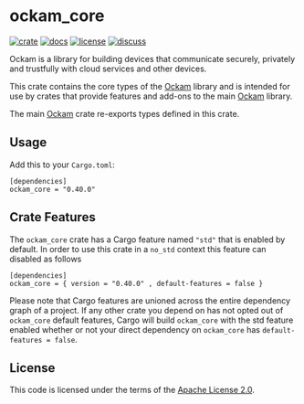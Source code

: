 # ockam_core

[![crate][crate-image]][crate-link]
[![docs][docs-image]][docs-link]
[![license][license-image]][license-link]
[![discuss][discuss-image]][discuss-link]

Ockam is a library for building devices that communicate securely, privately
and trustfully with cloud services and other devices.

This crate contains the core types of the [Ockam][main-ockam-crate-link]
library and is intended for use by crates that provide features and add-ons
to the main [Ockam][main-ockam-crate-link] library.

The main [Ockam][main-ockam-crate-link] crate re-exports types defined in
this crate.

## Usage

Add this to your `Cargo.toml`:

```
[dependencies]
ockam_core = "0.40.0"
```

## Crate Features

The `ockam_core` crate has a Cargo feature named `"std"` that is enabled by
default. In order to use this crate in a `no_std` context this feature can
disabled as follows

```
[dependencies]
ockam_core = { version = "0.40.0" , default-features = false }
```

Please note that Cargo features are unioned across the entire dependency
graph of a project. If any other crate you depend on has not opted out of
`ockam_core` default features, Cargo will build `ockam_core` with the std
feature enabled whether or not your direct dependency on `ockam_core`
has `default-features = false`.

## License

This code is licensed under the terms of the [Apache License 2.0][license-link].

[main-ockam-crate-link]: https://crates.io/crates/ockam

[crate-image]: https://img.shields.io/crates/v/ockam_core.svg
[crate-link]: https://crates.io/crates/ockam_core

[docs-image]: https://docs.rs/ockam_core/badge.svg
[docs-link]: https://docs.rs/ockam_core

[license-image]: https://img.shields.io/badge/License-Apache%202.0-green.svg
[license-link]: https://github.com/ockam-network/ockam/blob/HEAD/LICENSE

[discuss-image]: https://img.shields.io/badge/Discuss-Github%20Discussions-ff70b4.svg
[discuss-link]: https://github.com/ockam-network/ockam/discussions
